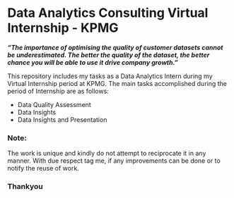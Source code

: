 # Data Analytics Consulting Virtual Internship - KPMG

**_“The importance of optimising the quality of customer datasets cannot be underestimated. The better the quality of the dataset, the better chance you will be able to use it drive company growth.”_**

This repository includes my tasks as a Data Analytics Intern during my Virtual Internship period at KPMG. The main tasks accomplished during the period of Internship are as follows:

- Data Quality Assessment 
- Data Insights
- Data Insights and Presentation

### Note:

The work is unique and kindly do not attempt to reciprocate it in any manner. With due respect tag me, if any improvements can be done or to notify the reuse of work.

### Thankyou
